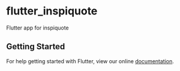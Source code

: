# flutter_inspiquote

Flutter app for inspiquote

## Getting Started

For help getting started with Flutter, view our online
[documentation](https://flutter.io/).
